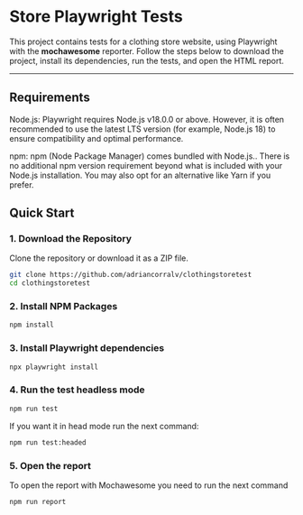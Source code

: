 # Store Playwright Tests

This project contains tests for a clothing store website, using Playwright with the **mochawesome** reporter. Follow the steps below to download the project, install its dependencies, run the tests, and open the HTML report.

---

## Requirements

Node.js: Playwright requires Node.js v18.0.0 or above. However, it is often recommended to use the latest LTS version (for example, Node.js 18) to ensure compatibility and optimal performance.

npm: npm (Node Package Manager) comes bundled with Node.js.. There is no additional npm version requirement beyond what is included with your Node.js installation. You may also opt for an alternative like Yarn if you prefer.

## Quick Start

### 1. Download the Repository

Clone the repository or download it as a ZIP file.

```sh
git clone https://github.com/adriancorralv/clothingstoretest
cd clothingstoretest
```

### 2. Install NPM Packages

```sh
npm install
```

### 3. Install Playwright dependencies

```sh
npx playwright install
```

### 4. Run the test headless mode

```sh
npm run test
```

If you want it in head mode run the next command:

```sh
npm run test:headed
```

### 5. Open the report

To open the report with Mochawesome you need to run the next command

```sh
npm run report
```

